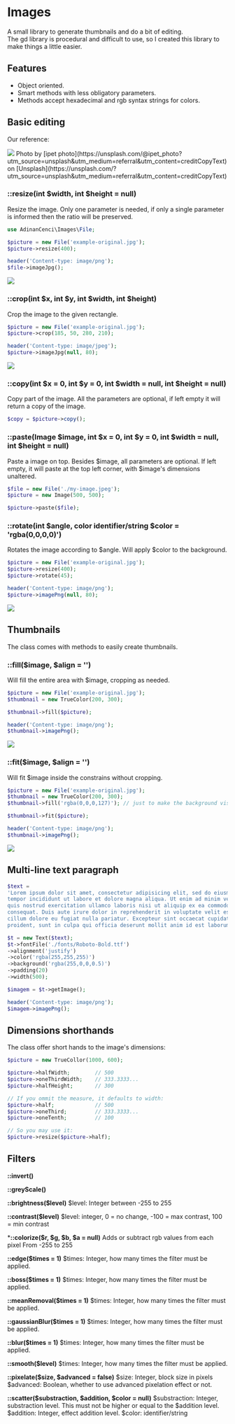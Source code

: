 # Images

A small library to generate thumbnails and do a bit of editing.  
The gd library is procedural and difficult to use, so I created this library to make things a little easier.



## Features

- Object oriented.
- Smart methods with less obligatory parameters.
- Methods accept hexadecimal and rgb syntax strings for colors.



## Basic editing

Our reference: 

<img src="example-original.jpg" style="max-width: 100%" />
Photo by [ipet photo](https://unsplash.com/@ipet_photo?utm_source=unsplash&utm_medium=referral&utm_content=creditCopyText) on [Unsplash](https://unsplash.com/?utm_source=unsplash&utm_medium=referral&utm_content=creditCopyText)



### ::resize(int $width, int $height = null)

Resize the image. Only one parameter is needed, if only a single parameter is informed then the ratio will be preserved.

```php
use AdinanCenci\Images\File;

$picture = new File('example-original.jpg');
$picture->resize(400);

header('Content-type: image/png');
$file->imageJpg();
```

<img src="example-resized.jpg" style="max-width: 100%" />



### ::crop(int $x, int $y, int $width, int $height)

Crop the image to the given rectangle.

```php
$picture = new File('example-original.jpg');
$picture->crop(185, 50, 280, 210);

header('Content-type: image/jpeg');
$picture->imageJpg(null, 80);
```

<img src="example-croped.jpg" style="max-width: 100%" />





### ::copy(int $x = 0, int $y = 0, int $width = null, int $height = null)

Copy part of the image. All the parameters are optional, if left empty it will return a copy of the image.

```php
$copy = $picture->copy();
```




### ::paste(Image $image, int $x = 0, int $y = 0, int $width = null, int $height = null)

Paste a image on top. Besides $image, all parameters are optional. If left empty, it will paste at the top left corner, with $image's dimensions unaltered.

```php
$file = new File('./my-image.jpeg');
$picture = new Image(500, 500);

$picture->paste($file);
```



### ::rotate(int $angle, color identifier/string $color = 'rgba(0,0,0,0)')

Rotates the image according to $angle. Will apply $color to the background.

```php
$picture = new File('example-original.jpg');
$picture->resize(400);
$picture->rotate(45);

header('Content-type: image/png');
$picture->imagePng(null, 80);

```

<img src="example-rotate.png" style="max-width: 100%" />

## Thumbnails

The class comes with methods to easily create thumbnails.

### ::fill($image, $align = '')

Will fill the entire area with $image, cropping as needed.

```php
$picture = new File('example-original.jpg');
$thumbnail = new TrueColor(200, 300);

$thumbnail->fill($picture);

header('Content-type: image/png');
$thumbnail->imagePng();
```

<img src="example-fill.jpg" style="max-width: 100%" />



### ::fit($image, $align = '')

Will fit $image inside the constrains without cropping. 

```php
$picture = new File('example-original.jpg');
$thumbnail = new TrueColor(200, 300);
$thumbnail->fill('rgba(0,0,0,127)'); // just to make the background visible

$thumbnail->fit($picture);

header('Content-type: image/png');
$thumbnail->imagePng();
```

<img src="example-fit.png" style="max-width: 100%" />



## Multi-line text paragraph

```php
$text =
'Lorem ipsum dolor sit amet, consectetur adipisicing elit, sed do eiusmod
tempor incididunt ut labore et dolore magna aliqua. Ut enim ad minim veniam,
quis nostrud exercitation ullamco laboris nisi ut aliquip ex ea commodo
consequat. Duis aute irure dolor in reprehenderit in voluptate velit esse
cillum dolore eu fugiat nulla pariatur. Excepteur sint occaecat cupidatat non
proident, sunt in culpa qui officia deserunt mollit anim id est laborum.';

$t = new Text($text);
$t->fontFile('./fonts/Roboto-Bold.ttf')
->alignment('justify')
->color('rgba(255,255,255)')
->background('rgba(255,0,0,0.5)')
->padding(20)
->width(500);

$imagem = $t->getImage();

header('Content-type: image/png');
$imagem->imagePng();
```



## Dimensions shorthands

The class offer short hands to the image's dimensions:

```php
$picture = new TrueCollor(1000, 600);

$picture->halfWidth;     	// 500
$picture->oneThirdWidth;	// 333.3333...
$picture->halfHeight;   	// 300

// If you ommit the measure, it defaults to width:
$picture->half;  			// 500
$picture->oneThird;			// 333.3333...
$picture->oneTenth;  		// 100

// So you may use it:
$picture->resize($picture->half);
```



## Filters

**::invert()**

**::greyScale()**

**::brightness($level)**
$level: Integer between -255 to 255

**::contrast($level)**
$level: integer, 0 = no change, -100 = max contrast, 100  = min contrast

***::colorize($r, $g, $b, $a = null)**
Adds or subtract rgb values from each pixel
From -255 to 255

**::edge($times = 1)**
$times: Integer, how many times the filter must be applied.

**::boss($times = 1)**
$times: Integer, how many times the filter must be applied.

**::meanRemoval($times = 1)**
$times: Integer, how many times the filter must be applied.

**::gaussianBlur($times = 1)**
$times: Integer, how many times the filter must be applied.

**::blur($times = 1)**
$times: Integer, how many times the filter must be applied.

**::smooth($level)**
$times: Integer, how many times the filter must be applied.

**::pixelate($size, $advanced = false)**
$size: Integer, block size in pixels
$advanced: Boolean, whether to use advanced pixelation effect or not.

**::scatter($substraction, $addition, $color = null)**
$substraction: Integer, substraction level. This must not be higher or equal to the $addition level.
$addition: Integer, effect addition level.
$color: identifier/string